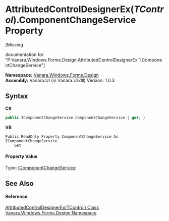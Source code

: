 # AttributedControlDesignerEx(*TControl*).ComponentChangeService Property 
 

\[Missing <summary> documentation for "P:Vanara.Windows.Forms.Design.AttributedControlDesignerEx`1.ComponentChangeService"\]

**Namespace:**&nbsp;<a href="47183544-7c44-c1e2-cf57-c68e49a55933">Vanara.Windows.Forms.Design</a><br />**Assembly:**&nbsp;Vanara.UI (in Vanara.UI.dll) Version: 1.0.3

## Syntax

**C#**<br />
``` C#
public IComponentChangeService ComponentChangeService { get; }
```

**VB**<br />
``` VB
Public ReadOnly Property ComponentChangeService As IComponentChangeService
	Get
```


#### Property Value
Type: <a href="http://msdn2.microsoft.com/en-us/library/22dytfsd" target="_blank">IComponentChangeService</a>

## See Also


#### Reference
<a href="ca5131da-0178-5def-558b-54e14b990818">AttributedControlDesignerEx(TControl) Class</a><br /><a href="47183544-7c44-c1e2-cf57-c68e49a55933">Vanara.Windows.Forms.Design Namespace</a><br />